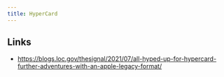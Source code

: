 ```yaml
---
title: HyperCard
---
```


## Links
- https://blogs.loc.gov/thesignal/2021/07/all-hyped-up-for-hypercard-further-adventures-with-an-apple-legacy-format/
